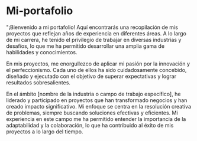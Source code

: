 # Mi-portafolio
"¡Bienvenido a mi portafolio! Aquí encontrarás una recopilación de mis proyectos que reflejan años de experiencia en diferentes áreas. A lo largo de mi carrera, he tenido el privilegio de trabajar en diversas industrias y desafíos, lo que me ha permitido desarrollar una amplia gama de habilidades y conocimientos.

En mis proyectos, me enorgullezco de aplicar mi pasión por la innovación y el perfeccionismo. Cada uno de ellos ha sido cuidadosamente concebido, diseñado y ejecutado con el objetivo de superar expectativas y lograr resultados sobresalientes.

En el ámbito [nombre de la industria o campo de trabajo específico], he liderado y participado en proyectos que han transformado negocios y han creado impacto significativo. Mi enfoque se centra en la resolución creativa de problemas, siempre buscando soluciones efectivas y eficientes. Mi experiencia en este campo me ha permitido entender la importancia de la adaptabilidad y la colaboración, lo que ha contribuido al éxito de mis proyectos a lo largo del tiempo.
